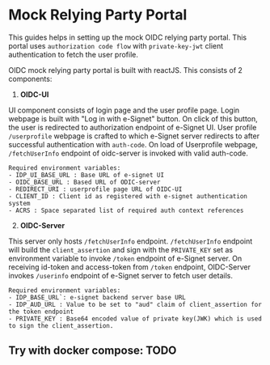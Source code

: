 # Mock Relying Party Portal

This guides helps in setting up the mock OIDC relying party portal. This portal uses `authorization code flow` with `private-key-jwt` client authentication to fetch the user profile.

OIDC mock relying party portal is built with reactJS. This consists of 2 components:

1. **OIDC-UI**

UI component consists of login page and the user profile page. Login webpage is built with "Log in with e-Signet" button. On click of this button, the user is redirected to authorization endpoint of e-Signet UI. User profile `/userprofile` webpage is crafted to which e-Signet server redirects to after successful authentication with `auth-code`. On load of  Userprofile webpage, `/fetchUserInfo` endpoint of oidc-server is invoked with valid auth-code. 
    
    Required environment variables:
    - IDP_UI_BASE_URL : Base URL of e-signet UI   
    - OIDC_BASE_URL : Based URL of ODIC-server
    - REDIRECT_URI : userprofile page URL of OIDC-UI 
    - CLIENT_ID : Client id as registered with e-signet authentication system
    - ACRS : Space separated list of required auth context references  


2. **OIDC-Server**

This server only hosts `/fetchUserInfo` endpoint. `/fetchUserInfo` endpoint will build the `client_assertion` and sign with the `PRIVATE_KEY` set as environment variable to invoke `/token` endpoint of e-Signet server. On receiving id-token and access-token from `/token` endpoint, OIDC-Server invokes `/userinfo` endpoint of e-Signet server to fetch user details.

    Required environment variables:
    - IDP_BASE_URL`: e-signet backend server base URL
    - IDP_AUD_URL : Value to be set to "aud" claim of client_assertion for the token endpoint
    - PRIVATE_KEY : Base64 encoded value of private key(JWK) which is used to sign the client_assertion.


## Try with docker compose: TODO


